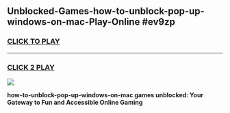 
## Unblocked-Games-how-to-unblock-pop-up-windows-on-mac-Play-Online #ev9zp
<h3>
<a href="https://news.freeplayer.one?title=how-to-unblock-pop-up-windows-on-mac&ref=3">CLICK TO PLAY</a></h3>
<hr>

<h3>
<a href="https://news.freeplayer.one?title=how-to-unblock-pop-up-windows-on-mac&ref=3">CLICK 2 PLAY</a>
  
</h3>

<a href="https://news.freeplayer.one?title=how-to-unblock-pop-up-windows-on-mac&ref=3"><img src="https://clearcache.store/games.png"></a>


**how-to-unblock-pop-up-windows-on-mac games unblocked: Your Gateway to Fun and Accessible Online Gaming**
